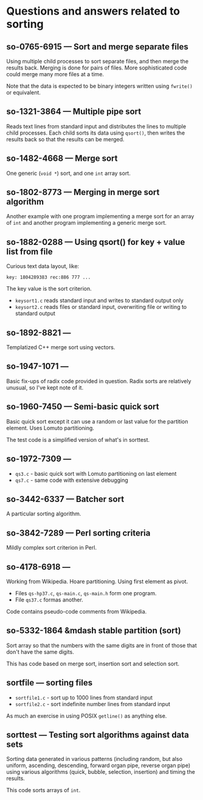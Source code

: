 # Questions and answers related to sorting


## so-0765-6915 &mdash; Sort and merge separate files

Using multiple child processes to sort separate files, and then merge
the results back.
Merging is done for pairs of files.
More sophisticated code could merge many more files at a time.

Note that the data is expected to be binary integers written using
`fwrite()` or equivalent.

## so-1321-3864 &mdash; Multiple pipe sort

Reads text lines from standard input and distributes the lines to
multiple child processes.
Each child sorts its data using `qsort()`, then writes the results back
so that the results can be merged.

## so-1482-4668 &mdash; Merge sort

One generic (`void *`) sort, and one `int` array sort.

## so-1802-8773 &mdash; Merging in merge sort algorithm

Another example with one program implementing a merge sort for an array
of `int` and another program implementing a generic merge sort.

## so-1882-0288 &mdash; Using qsort() for key + value list from file

Curious text data layout, like:

    key: 1804289383 rec:886 777 ...

The key value is the sort criterion.

* `keysort1.c` reads standard input and writes to standard output only
* `keysort2.c` reads files or standard input, overwriting file or
   writing to standard output


## so-1892-8821 &mdash;

Templatized C++ merge sort using vectors.

## so-1947-1071 &mdash;

Basic fix-ups of radix code provided in question.
Radix sorts are relatively unusual, so I've kept note of it.


## so-1960-7450 &mdash; Semi-basic quick sort

Basic quick sort except it can use a random or last value for the partition element.
Uses Lomuto partitioning.

The test code is a simplified version of what's in sorttest.


## so-1972-7309 &mdash;

* `qs3.c` - basic quick sort with Lomuto partitioning on last element
* `qs7.c` - same code with extensive debugging

## so-3442-6337 &mdash; Batcher sort

A particular sorting algorithm.

## so-3842-7289 &mdash; Perl sorting criteria

Mildly complex sort criterion in Perl.

## so-4178-6918 &mdash;

Working from Wikipedia.  Hoare partitioning.  Using first element as pivot.

* Files `qs-hp37.c`, `qs-main.c`, `qs-main.h` form one program.
* File `qs37.c` formas another.

Code contains pseudo-code comments from Wikipedia.

##  so-5332-1864 &mdash stable partition (sort)

Sort array so that the numbers with the same digits are in front of
those that don't have the same digits.

This has code based on merge sort, insertion sort and selection sort.

## sortfile &mdash; sorting files

* `sortfile1.c` - sort up to 1000 lines from standard input
* `sortfile2.c` - sort indefinite number lines from standard input

As much an exercise in using POSIX `getline()` as anything else.

## sorttest &mdash; Testing sort algorithms against data sets

Sorting data generated in various patterns (including random, but also
uniform, ascending, descending, forward organ pipe, reverse organ pipe)
using various algorithms (quick, bubble, selection, insertion) and
timing the results.

This code sorts arrays of `int`.

